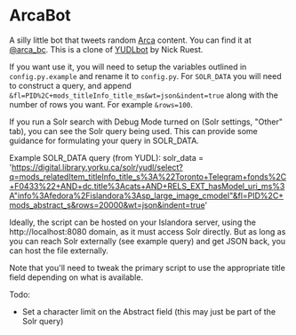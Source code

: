 # ArcaBot

A silly little bot that tweets random [Arca](http://arcabc.ca) content. You can find it at [@arca_bc](http://twitter.com/arca_bc).
This is a clone of [YUDLbot](https://github.com/yorkulibraries/YUDLbot) by Nick Ruest.

If you want use it, you will need to setup the variables outlined in `config.py.example` and rename it to `config.py`. For `SOLR_DATA` you will need to construct a query, and append `&fl=PID%2C+mods_titleInfo_title_ms&wt=json&indent=true` along with the number of rows you want. For example `&rows=100`.

If you run a Solr search with Debug Mode turned on (Solr settings, "Other" tab), you can see the Solr query being used. This can provide some guidance for formulating your query in SOLR_DATA.

Example SOLR_DATA query (from YUDL): solr_data = 'https://digital.library.yorku.ca/solr/yudl/select?q=mods_relatedItem_titleInfo_title_s%3A%22Toronto+Telegram+fonds%2C+F0433%22+AND+dc.title%3Acats+AND+RELS_EXT_hasModel_uri_ms%3A"info%3Afedora%2Fislandora%3Asp_large_image_cmodel"&fl=PID%2C+mods_abstract_s&rows=20000&wt=json&indent=true'

Ideally, the script can be hosted on your Islandora server, using the http://localhost:8080 domain, as it must access Solr directly. 
But as long as you can reach Solr externally (see example query) and get JSON back, you can host the file externally.

Note that you'll need to tweak the primary script to use the appropriate title field depending on what is available.

Todo: 
- Set a character limit on the Abstract field (this may just be part of the Solr query)
